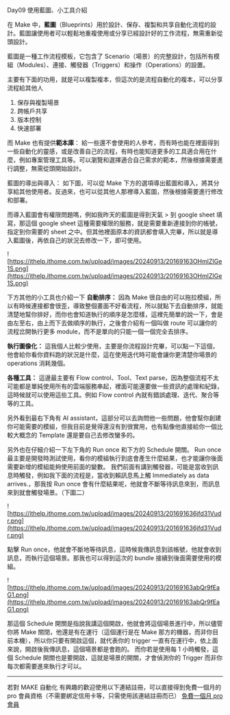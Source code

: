 Day09 使用藍圖、小工具介紹

在 Make 中，**藍圖**（Blueprints）用於設計、保存、複製和共享自動化流程的設計。藍圖讓使用者可以輕鬆地重複使用或分享已經設計好的工作流程，無需重新從頭設計。

藍圖是一種工作流程模板，它包含了 Scenario（場景）的完整設計，包括所有模組（Modules）、連接、觸發器（Triggers）和操作（Operations）的設置。

主要有下面的功用，就是可以複製複本，但這次的是流程自動化的複本，可以分享流程給其他人

1. 保存與複製場景
2. 跨帳戶共享
3. 版本控制
4. 快速部署

而 Make 也有提供**範本庫**：
給一些還不會使用的人參考，而有時也能在裡面得到一些自動化的靈感，或是改善自己的流程，有時也能知道更多的工具適合用在什麼，例如專案管理工具等。可以瀏覽和選擇適合自己需求的範本，然後根據需要進行調整，無需從頭開始設計。

藍圖的導出與導入：
如下圖，可以從 Make 下方的選項導出藍圖和導入，將其分享給其他使用者。反過來，也可以從其他人那裡導入藍圖，然後根據需要進行修改和部署。

而導入藍圖會有權限問題嗎，例如我昨天的藍圖是得到天氣 > 到 google sheet 填寫，那這個 google sheet 這種需要權限的服務，就是需要重新連接到你的帳號，指定到你需要的 sheet 之中。但其他裡面原本的資訊都會填入完畢，所以就是導入藍圖後，再依自己的狀況去修改一下，即可使用。

![https://ithelp.ithome.com.tw/upload/images/20240913/20169163OHmlZIGe1S.png](https://ithelp.ithome.com.tw/upload/images/20240913/20169163OHmlZIGe1S.png)

下方其他的小工具也介紹一下
**自動排序：**
因為 Make 很自由的可以拖拉模組，所以有時候連接都會很歪，導致整個畫面不好看流程，所以就點下去自動排序，就能清楚地幫你排好，而你也會知道執行的順序是怎麼樣，這裡先簡單的說一下，會是由左至右，由上而下去做順序的執行，之後會介紹有一個叫做 route 可以讓你的流程岔開執行更多 module，而不是單向的只能一個一個完全去排序。

**執行圖像化：**
這我個人比較少使用，主要是你流程設計完畢，可以點一下這個，他會給你看你資料跑的狀況是什麼，這在使用迭代時可能會讓你更清楚你場景的 operations 消耗幾個。

**各種工具：**
這邊最主要有 Flow control、Tool、Text parse，因為整個流程不太可能都是單純使用所有的雲端服務串起，裡面可能還要做一些資訊的處理和紀錄，這時候就可以使用這些工具。例如 Flow control 內就有錯誤處理、迭代、聚合等等的工具。

另外看到最右下角有 AI assistant，這部分可以去詢問他一些問題，他會幫你創建你可能需要的模組，但我目前是覺得還沒有到很實用，也有點像他直接給你一個比較大概念的 Template 還是要自己去修改蠻多的。

另外也在仔細介紹一下左下角的 Run once 和下方的 Schedule 開關。
Run once 最主要是開發時測試使用，看你的模組執行到底會產生什麼結果，也才能讓你後面需要新增的模組能夠使用前面的變數。
我們前面有講到觸發器，可能是當收到訊息時觸發，例如我下面的流程是，當收到賴訊息馬上觸 Immediately as data arrives.，那我按 Run once 會有什麼結果呢，他就會不斷等待訊息來到，而訊息來到就會觸發場景。（下圖二）

![https://ithelp.ithome.com.tw/upload/images/20240913/201691636jfd31Vudr.png](https://ithelp.ithome.com.tw/upload/images/20240913/201691636jfd31Vudr.png)

點擊 Run once，他就會不斷地等待訊息，這時候我傳訊息到該帳號，他就會收到訊息，而執行這個場景。那我也可以得到這次的 bundle 接續到後面需要使用的模組。

![https://ithelp.ithome.com.tw/upload/images/20240913/20169163abQr9fEaG1.png](https://ithelp.ithome.com.tw/upload/images/20240913/20169163abQr9fEaG1.png)

那這個 Schedule 開關是指說我講這個開啟，他就會將這個場景進行中，所以儘管你將 Make 關閉，他還是有在運行（這個運行是在 Make 那方的機器，而非你目前本機），所以你只要有開啟這個，就代表你的 trigger 一直有在運行中，依上面來說，開啟後我傳訊息，這個場景都是會跑的。
而你若是使用每 1 小時觸發，這個 Schedule 開關也是要開啟，這就是場景的開關，才會偵測你的 Trigger 而非你每次都需要進來執行才可以。

---

若對 MAKE 自動化 有興趣的歡迎使用以下連結註冊，可以直接得到免費一個月的 pro 會員資格（不需要綁定信用卡等，只需使用該連結註冊而已）
[免費一個月 pro 會員](https://www.make.com/en/register?pc=automateyoureverydayhttps://www.make.com/en/register?pc=automateyoureveryday)
